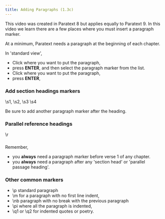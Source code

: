 ```yaml
---
title: Adding Paragraphs (1.3c)
---
```

This video was created in Paratext 8 but applies equally to Paratext 9. In this video we learn there are a few places where you must insert a paragraph marker.

At a minimum, Paratext needs a paragraph at the beginning of each chapter.

In 'standard view',

- Click where you want to put the paragraph,
- press **ENTER**, and then select the paragraph marker from the list.
- Click where you want to put the paragraph,
- press **ENTER**,

### Add section headings markers

\\s1, \\s2, \\s3 \\s4

Be sure to add another paragraph marker after the heading.

### Parallel reference headings

\\r

#####  
Remember,
- you **always** need a paragraph marker before verse 1 of any chapter.
- you **always** need a paragraph after any 'section head' or 'parallel passage heading'.

### Other common markers

- \\p standard paragraph
- \\m for a paragraph with no first line indent,
- \\nb paragraph with no break with the previous paragraph
- \\pi where all the paragraph is indented,
- \\q1 or \\q2 for indented quotes or poetry.

